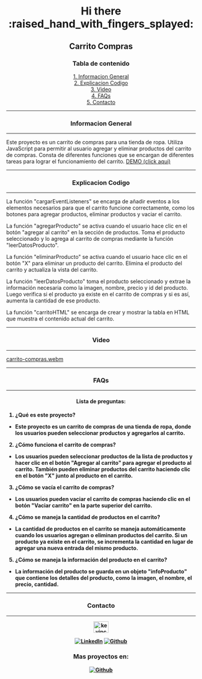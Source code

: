 <div align="center">
<h1>Hi there :raised_hand_with_fingers_splayed:</h1>
<h2>Carrito Compras</h2>


<h3 align="center">Tabla de contenido</h3> 

[1. Informacion General](#informacion-general)
<br/>
[2. Explicacion Codigo](#explicacion-codigo)
<br/>
[3. Video](#video)
<br/>
[4. FAQs](#faqs)
<br/>
[5. Contacto](#contacto)
***

</div>

<h3 align="center">Informacion General</h3> 

***
Este proyecto es un carrito de compras para una tienda de ropa. Utiliza JavaScript para permitir al usuario agregar y eliminar productos del carrito de compras. Consta de diferentes funciones que se encargan de diferentes tareas para lograr el funcionamiento del carrito. 
<a  href="https://carrito-compras-kev.netlify.app/">DEMO (click aqui)</a>




<div align="center">

***

<h3 align="center">Explicacion Codigo</h3>
 
***
</div>

La función "cargarEventListeners" se encarga de añadir eventos a los elementos necesarios para que el carrito funcione correctamente, como los botones para agregar productos, eliminar productos y vaciar el carrito.

La función "agregarProducto" se activa cuando el usuario hace clic en el botón "agregar al carrito" en la sección de productos. Toma el producto seleccionado y lo agrega al carrito de compras mediante la función "leerDatosProducto".

La función "eliminarProducto" se activa cuando el usuario hace clic en el botón "X" para eliminar un producto del carrito. Elimina el producto del carrito y actualiza la vista del carrito.

La función "leerDatosProducto" toma el producto seleccionado y extrae la información necesaria como la imagen, nombre, precio y id del producto. Luego verifica si el producto ya existe en el carrito de compras y si es así, aumenta la cantidad de ese producto.

La función "carritoHTML" se encarga de crear y mostrar la tabla en HTML que muestra el contenido actual del carrito.





***
<h3 align="center">Video</h3>

***

[carrito-compras.webm](https://user-images.githubusercontent.com/32087507/212504537-a47678bd-22e5-4510-9bd3-97bc07905de4.webm)

***
<h3 align="center">FAQs</h3>

***

<h4 align="center">Lista de preguntas:<h4>

1. **¿Qué es este proyecto?**
  *  Este proyecto es un carrito de compras de una tienda de ropa, donde los usuarios pueden seleccionar productos y agregarlos al carrito.
  
2. **¿Cómo funciona el carrito de compras?**
  * Los usuarios pueden seleccionar productos de la lista de productos y hacer clic en el botón "Agregar al carrito" para agregar el producto al carrito. También pueden eliminar productos del carrito haciendo clic en el botón "X" junto al producto en el carrito.
  
3. **¿Cómo se vacía el carrito de compras?**
  * Los usuarios pueden vaciar el carrito de compras haciendo clic en el botón "Vaciar carrito" en la parte superior del carrito.
  
4. **¿Cómo se maneja la cantidad de productos en el carrito?**
  * La cantidad de productos en el carrito se maneja automáticamente cuando los usuarios agregan o eliminan productos del carrito. Si un producto ya existe en el carrito, se incrementa la cantidad en lugar de agregar una nueva entrada del mismo producto.
  
5. **¿Cómo se maneja la información del producto en el carrito?**
  * La información del producto se guarda en un objeto "infoProducto" que contiene los detalles del producto, como la imagen, el nombre, el precio, cantidad.

<div align="center">

***
<h3 align="center">Contacto</h3>

***
<p align="center">
<a href="https://linkedin.com/in/kevincastellanos" target="blank"><img align="center" src="https://raw.githubusercontent.com/rahuldkjain/github-profile-readme-generator/master/src/images/icons/Social/linked-in-alt.svg" alt="kevincastellanos" height="30" width="40" /></a>
</p>

[![LinkedIn](https://img.shields.io/badge/LinkedIn-%230077B5.svg?logo=linkedin&logoColor=white)](https://linkedin.com/in/kevincastellanos)
[![Github](https://img.shields.io/badge/Github-%2324292e.svg?logo=github&logoColor=white)](https://github.com/KevinCastellanos1)

</div>


<div align="center">

<h3 align="center">Mas proyectos en:</h3> 

[![Github](https://img.shields.io/badge/Github-%2324292e.svg?logo=github&logoColor=white)](https://github.com/KevinCastellanos1)

</div>
